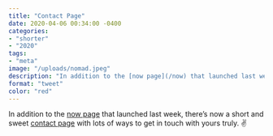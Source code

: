 ```yaml
---
title: "Contact Page"
date: 2020-04-06 00:34:00 -0400
categories: 
- "shorter"
- "2020"
tags: 
- "meta"
image: "/uploads/nomad.jpeg"
description: "In addition to the [now page](/now) that launched last week, there’s now a short and sweet [contact page](/contact) with lots of ways to get in touch with yours truly. ✌️"
format: "tweet"
color: "red"
---
```


In addition to the [now page](/now) that launched last week, there’s now a short and sweet [contact page](/contact) with lots of ways to get in touch with yours truly. ✌️
